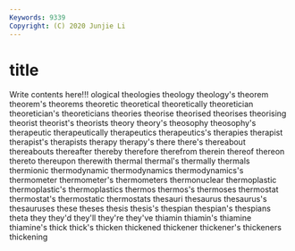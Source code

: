 ```yaml
---
Keywords: 9339
Copyright: (C) 2020 Junjie Li
---
```


# title

Write contents here!!!
ological 
theologies 
theology 
theology's 
theorem 
theorem's 
theorems
theoretic 
theoretical 
theoretically 
theoretician 
theoretician's 
theoreticians 
theories 
theorise 
theorised 
theorises
theorising 
theorist 
theorist's 
theorists 
theory 
theory's 
theosophy 
theosophy's 
therapeutic 
therapeutically
therapeutics 
therapeutics's 
therapies 
therapist 
therapist's 
therapists 
therapy 
therapy's 
there 
there's
thereabout 
thereabouts 
thereafter 
thereby 
therefore 
therefrom 
therein 
thereof 
thereon 
thereto
thereupon 
therewith 
thermal 
thermal's 
thermally 
thermals 
thermionic 
thermodynamic 
thermodynamics 
thermodynamics's
thermometer 
thermometer's 
thermometers 
thermonuclear 
thermoplastic 
thermoplastic's 
thermoplastics 
thermos 
thermos's 
thermoses
thermostat 
thermostat's 
thermostatic 
thermostats 
thesauri 
thesaurus 
thesaurus's 
thesauruses 
these 
theses
thesis 
thesis's 
thespian 
thespian's 
thespians 
theta 
they 
they'd 
they'll 
they're
they've 
thiamin 
thiamin's 
thiamine 
thiamine's 
thick 
thick's 
thicken 
thickened 
thickener
thickener's 
thickeners 
thickening 
